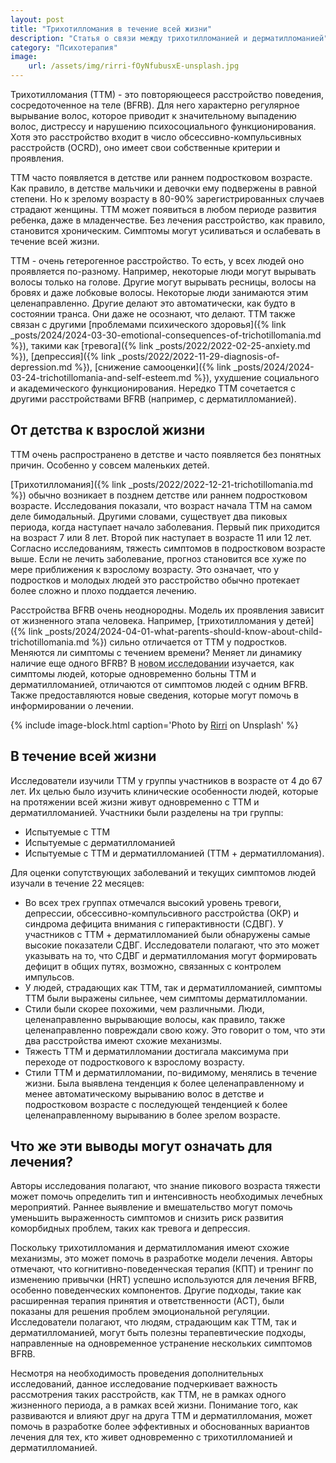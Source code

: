 ```yaml
---
layout: post
title: "Трихотилломания в течение всей жизни"
description: "Статья о связи между трихотилломанией и дерматилломанией"
category: "Психотерапия"
image:
    url: /assets/img/rirri-fOyNfubusxE-unsplash.jpg
---
```


Трихотилломания (ТТМ) - это повторяющееся расстройство поведения, сосредоточенное на теле (BFRB). Для него характерно регулярное вырывание волос, 
которое приводит к значительному выпадению волос, дистрессу и нарушению психосоциального функционирования. Хотя это расстройство входит 
в число обсессивно-компульсивных расстройств (OCRD), оно имеет свои собственные критерии и проявления.

ТТМ часто появляется в детстве или раннем подростковом возрасте. Как правило, в детстве мальчики и девочки ему подвержены в равной степени.
Но к зрелому возрасту в 80-90% зарегистрированных случаев страдают женщины. ТТМ может появиться в любом периоде развития ребенка,
даже в младенчестве. Без лечения расстройство, как правило, становится хроническим. Симптомы могут усиливаться и ослабевать в течение всей жизни.

ТТМ - очень гетерогенное расстройство. То есть, у всех людей оно проявляется по-разному. Например, некоторые люди могут вырывать волосы 
только на голове. Другие могут вырывать ресницы, волосы на бровях и даже лобковые волосы. Некоторые люди занимаются этим целенаправленно. 
Другие делают это автоматически, как будто в состоянии транса. Они даже не осознают, что делают.
ТТМ также связан с другими [проблемами психического здоровья]({% link _posts/2024/2024-03-30-emotional-consequences-of-trichotillomania.md %}), 
такими как [тревога]({% link _posts/2022/2022-02-25-anxiety.md %}), [депрессия]({% link _posts/2022/2022-11-29-diagnosis-of-depression.md %}), 
[снижение самооценки]({% link _posts/2024/2024-03-24-trichotillomania-and-self-esteem.md %}), ухудшение социального и академического функционирования. 
Нередко ТТМ сочетается с другими расстройствами BFRB (например, с дерматилломанией).

## От детства к взрослой жизни

ТТМ очень распространено в детстве и часто появляется без понятных причин. Особенно у совсем маленьких детей.

[Трихотилломания]({% link _posts/2022/2022-12-21-trichotillomania.md %}) обычно возникает в позднем детстве или раннем подростковом возрасте. 
Исследования показали, что возраст начала ТТМ на самом деле бимодальный. 
Другими словами, существует два пиковых периода, когда наступает начало заболевания. Первый пик приходится на возраст 7 или 8 лет. 
Второй пик наступает в возрасте 11 или 12 лет. Согласно исследованиям, тяжесть симптомов в подростковом возрасте выше. Если не лечить 
заболевание, прогноз становится все хуже по мере приближения к взрослому возрасту. Это означает, что у подростков и молодых людей 
это расстройство обычно протекает более сложно и плохо поддается лечению.

Расстройства BFRB очень неоднородны. Модель их проявления зависит от жизненного этапа человека. Например, [трихотилломания у детей]({% link _posts/2024/2024-04-01-what-parents-should-know-about-child-trichotillomania.md %}) 
сильно отличается от ТТМ у подростков. Меняются ли симптомы с течением времени? Меняет ли динамику наличие еще одного BFRB? 
В <abbr title="Lin, A., Farhat, L. C., Flores, J. M., Levine, J. L., Fernandez, T. V., Bloch, M. H., & Olfson, E. (2023). 
Characteristics of trichotillomania and excoriation disorder across the lifespan. Psychiatry Research, 322, 115120. https://www.sciencedirect.com/science/article/abs/pii/S0165178123000732" >новом исследовании</abbr>
изучается, как симптомы людей, которые одновременно больны ТТМ и дерматилломанией, отличаются от симптомов людей с одним BFRB. 
Также предоставляются новые сведения, которые могут помочь в информировании о лечении.


{% include image-block.html
caption='Photo by <a href="https://unsplash.com/@rirri01" rel="nofollow">Rirri</a> on Unsplash'
%}

## В течение всей жизни

Исследователи изучили ТТМ у группы участников в возрасте от 4 до 67 лет. Их целью было изучить клинические особенности людей, 
которые на протяжении всей жизни живут одновременно с ТТМ и дерматилломанией. Участники были разделены на три группы:

- Испытуемые с ТТМ
- Испытуемые с дерматилломанией
- Испытуемые с ТТМ и дерматилломанией (ТТМ + дерматилломания).

Для оценки сопутствующих заболеваний и текущих симптомов людей изучали в течение 22 месяцев:

- Во всех трех группах отмечался высокий уровень тревоги, депрессии, обсессивно-компульсивного расстройства (ОКР) и синдрома дефицита внимания 
с гиперактивности (СДВГ). У участников с ТТМ + дерматилломанией были обнаружены самые высокие показатели СДВГ. Исследователи полагают, 
что это может указывать на то, что СДВГ и дерматилломания могут формировать дефицит в общих путях, возможно, связанных с контролем импульсов.
- У людей, страдающих как ТТМ, так и дерматилломанией, симптомы ТТМ были выражены сильнее, чем симптомы дерматилломании.
- Стили были скорее похожими, чем различными. Люди, целенаправленно вырывающие волосы, как правило, также целенаправленно 
повреждали свою кожу. Это говорит о том, что эти два расстройства имеют схожие механизмы.
- Тяжесть ТТМ и дерматилломании достигала максимума при переходе от подросткового к взрослому возрасту.
- Стили ТТМ и дерматилломании, по-видимому, менялись в течение жизни. Была выявлена тенденция к более целенаправленному и менее автоматическому вырыванию волос в 
детстве и подростковом возрасте с последующей тенденцией к более целенаправленному вырыванию в более зрелом возрасте.

## Что же эти выводы могут означать для лечения?

Авторы исследования полагают, что знание пикового возраста тяжести может помочь определить тип и интенсивность необходимых лечебных мероприятий.
Раннее выявление и вмешательство могут помочь уменьшить выраженность симптомов и снизить риск развития коморбидных проблем, таких как тревога и депрессия.

Поскольку трихотилломания и дерматилломания имеют схожие механизмы, это может помочь в разработке модели лечения. Авторы отмечают, что когнитивно-поведенческая терапия 
(КПТ) и тренинг по изменению привычки (HRT) успешно используются для лечения BFRB, особенно поведенческих компонентов. Другие подходы, такие как расширенная 
терапия принятия и ответственности (ACT), были показаны для решения проблем эмоциональной регуляции. Исследователи полагают, что людям, страдающим как ТТМ, 
так и дерматилломанией, могут быть полезны терапевтические подходы, направленные на одновременное устранение нескольких симптомов BFRB.

Несмотря на необходимость проведения дополнительных исследований, данное исследование подчеркивает важность рассмотрения таких расстройств, как ТТМ, 
не в рамках одного жизненного периода, а в рамках всей жизни. Понимание того, как развиваются и влияют друг на друга ТТМ и дерматилломания, 
может помочь в разработке более эффективных и обоснованных вариантов лечения для тех, кто живет одновременно с трихотилломанией и дерматилломанией.
